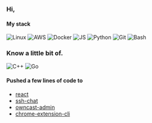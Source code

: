 ### Hi,

<!--
**sytranvn/sytranvn** is a ✨ _special_ ✨ repository because its `README.md` (this file) appears on your GitHub profile.

Here are some ideas to get you started:

- 🔭 I’m currently working on ...
- 🌱 I’m currently learning ...
- 👯 I’m looking to collaborate on ...
- 🤔 I’m looking for help with ...
- 💬 Ask me about ...
- 📫 How to reach me: ...
- 😄 Pronouns: ...
- ⚡ Fun fact: ...
-->
#### My stack  
![Linux](https://img.shields.io/static/v1?style=square&color=0F0F0F&logoColor=FFFFCC&logo=linux&label=&message=Linux)
![AWS](https://img.shields.io/static/v1?style=square&color=0F0F0F&logoColor=FFFFCC&logo=amazon-aws&label=&message=AWS)
![Docker](https://img.shields.io/static/v1?style=square&color=0F0F0F&logoColor=FFFFCC&logo=docker&label=&message=Docker)
![JS](https://img.shields.io/static/v1?style=square&color=0F0F0F&logoColor=FFFFCC&logo=javascript&label=&message=Javascript)
![Python](https://img.shields.io/static/v1?style=square&color=0F0F0F&logoColor=FFFFCC&logo=python&label=&message=Python)
![Git](https://img.shields.io/static/v1?style=square&color=0F0F0F&logoColor=FFFFCC&logo=git&label=&message=Git)
![Bash](https://img.shields.io/static/v1?style=square&color=0F0F0F&logoColor=FFFFCC&logo=gnu-bash&label=&message=Bash)

### Know a little bit of. 
![C++](https://img.shields.io/static/v1?style=square&color=0F0F0F&logoColor=FFFFCC&logo=c&label=&message=C%2FC%2B%2B)
![Go](https://img.shields.io/static/v1?style=square&color=0F0F0F&logoColor=FFFFCC&logo=go&label=&message=Go)

#### Pushed a few lines of code to  
- [react](https://github.com/facebook/react)
- [ssh-chat](https://github.com/shazow/ssh-chat)
- [owncast-admin](https://github.com/owncast/owncast-admin)
- [chrome-extension-cli](https://github.com/dutiyesh/chrome-extension-cli)
